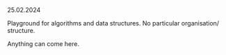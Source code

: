 ﻿25.02.2024

Playground for algorithms and data structures. No particular organisation/ structure.

Anything can come here.
